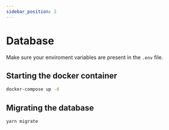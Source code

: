 ```yaml
---
sidebar_position: 2
---
```


# Database

Make sure your enviroment variables are present in the `.env` file.

## Starting the docker container

```bash
docker-compose up -d
```

## Migrating the database

```bash
yarn migrate
```
